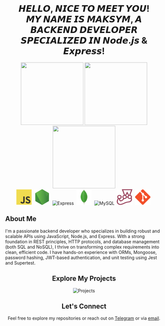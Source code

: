 <h1 align="center">
  𝙃𝙀𝙇𝙇𝙊, 𝙉𝙄𝘾𝙀 𝙏𝙊 𝙈𝙀𝙀𝙏 𝙔𝙊𝙐!<br>
  𝙈𝙔 𝙉𝘼𝙈𝙀 𝙄𝙎 𝙈𝘼𝙆𝙎𝙔𝙈, 𝘼 𝘽𝘼𝘾𝙆𝙀𝙉𝘿 𝘿𝙀𝙑𝙀𝙇𝙊𝙋𝙀𝙍 𝙎𝙋𝙀𝘾𝙄𝘼𝙇𝙄𝙕𝙀𝘿 𝙄𝙉 𝙉𝙤𝙙𝙚.𝙟𝙨 & 𝙀𝙭𝙥𝙧𝙚𝙨𝙨!
</h1>

<div id="header" align="center">
  <img src="https://media.giphy.com/media/8qFQA9iD8FS1Txuv9N/giphy.gif" width="200" height="200"/>
  <img src="https://media.giphy.com/media/1oFT5UBBFFfXOLxrXJ/giphy.gif" width="200" height="200"/>
  <img src="https://media.giphy.com/media/4YZNYcTybcYTnROykG/giphy.gif" width="200" height="200"/>
</div>

<div id="icons" align="center">
  <!-- Tech Stack Icons -->
  <img src="https://github.com/devicons/devicon/blob/master/icons/javascript/javascript-original.svg" title="JavaScript" alt="JavaScript" width="50" height="50"/>&nbsp;
  <img src="https://github.com/devicons/devicon/blob/master/icons/nodejs/nodejs-original.svg" title="Node.js" alt="Node.js" width="50" height="50"/>&nbsp;
  <img src="https://upload.wikimedia.org/wikipedia/commons/6/64/Expressjs.png" title="Express" alt="Express" width="50" height="50"/>&nbsp;
  <img src="https://github.com/devicons/devicon/blob/master/icons/mongodb/mongodb-original.svg" title="MongoDB" alt="MongoDB" width="50" height="50"/>&nbsp;
  <img src="https://www.vectorlogo.zone/logos/mysql/mysql-official.svg" title="MySQL" alt="MySQL" width="50" height="50"/>&nbsp;
  <img src="https://github.com/devicons/devicon/blob/master/icons/jest/jest-plain.svg" title="Jest" alt="Jest" width="50" height="50"/>&nbsp;
  <img src="https://github.com/devicons/devicon/blob/master/icons/git/git-original.svg" title="Git" alt="Git" width="50" height="50"/>&nbsp;
</div>

<div align="justify">
  <h2>About Me</h2>
</div>

<p>
  I'm a passionate backend developer who specializes in building robust and scalable APIs using JavaScript, Node.js, and Express. With a strong foundation in REST principles, HTTP protocols, and database management (both SQL and NoSQL), I thrive on transforming complex requirements into clean, efficient code. I have hands-on experience with ORMs, Mongoose, password hashing, JWT-based authentication, and unit testing using Jest and Supertest.
</p>

<div align="center">
  <h2>Explore My Projects</h2>
  <img src="https://thumb.ac-illust.com/f5/f5ddf4a4745509cf29d6237d8c8b34f0_t.jpeg" alt="Projects" width="300px">
</div>

<div align="center">
  <h2>Let's Connect</h2>
  <p>
    Feel free to explore my repositories or reach out on <a href="https://t.me/guvzan">Telegram</a> or via <a href="mailto:maksymhovzan@gmail.com">email</a>.
  </p>
</div>
